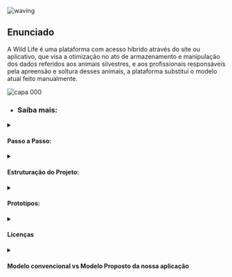 ![waving](https://capsule-render.vercel.app/api?type=waving&height=200&text=WildLife&fontAlign=80&fontAlignY=40&color=0:EEFF00,100:32F151)

<body>
<h2>Enunciado</h2>
<p>A Wild Life é uma plataforma com acesso híbrido através do site ou aplicativo, que visa a otimização no ato de armazenamento e manipulação dos dados referidos aos animais silvestres, e aos profissionais responsáveis pela apreensão e soltura desses animais, a plataforma substituí o modelo atual feito manualmente.</p>

![capa 000](https://github.com/isabelafariass/WildLife-appMobile/assets/128806277/a70814d2-25ad-4811-84f6-b386548831c3)


</body>

- <h3>Saíba mais:</h3>
<details>
	<summary><h4>Passo a Passo:</h4></summary>
	<ul>
        <li>Acesse o link: https://youtu.be/ulnH8bj0_Ng?si=RrUkmLQp6AniPXuq</li>
        <li>Cadastre-se na plataforma</li>
        <li>Adicione todas as informações do animal capturado</li>
        <Li>Confira as informações.</Li>
	<li>Baixe o Pdf de arquivo do animal para casos de encaminhamento</li>
	<li>Aproveite as demais funcionalidades da aplicação</li>
	</ul>
 </details>
		
<details> 
  <summary><h4>Estruturação do Projeto:</h4></summary>
  
![estruturaçãoDoProjeto00](https://github.com/isabelafariass/WildLife-appMobile/assets/128806277/a686ffa3-ce3c-432a-b670-3aa20ac304ff)
</details>

<details>
<summary><h4>Prototipos:</h4></summary>

![prototipos00](https://github.com/isabelafariass/WildLife-appMobile/assets/128806277/7c4e9cc9-a1d1-4550-8ee1-45b3c47c859d)
</details>  

<details> 
 <summary><h4>Licenças </h4></summary>
Template Name: Mentor

Template URL: https://bootstrapmade.com/mentor-free-education-bootstrap-theme/

Author: BootstrapMade.com

License: https://bootstrapmade.com/license/
</details>

<details> 
<summary><h4>Modelo convencional vs Modelo Proposto da nossa aplicação</h4></summary>

 Sem Wild Life:

1 –  denuncia para capturar o animal;

2 – Anotação manual do endereço com as informações do animal;

3 – apreensão do animal;

4 – Preenchimento manual da lista entrada do animal;

5 – Transferência das informações recolhidas no papel para computador, aqui é onde é feito a gestão de dados dos animais em Excel.

--------------------------------------
Com Wild Life:

1 – notificação para apreensão do animal, aqui já vem todo os dados do endereço da captura;

2 - apreensão 

3 – Preenchimento da lista entrada do animal dentro da aplicação Wild Life 

</details>
